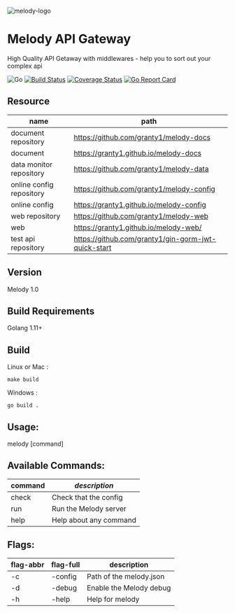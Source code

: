 ![melody-logo](<https://github.com/granty1/melody/blob/master/docs/img/melody.png>)

# **Melody API Gateway**
High Quality API Getaway with middlewares - help you to sort out your complex api

![Go](https://github.com/granty1/melody/workflows/Go/badge.svg)
[![Build Status](https://travis-ci.com/granty1/melody.svg?branch=master)](https://travis-ci.com/granty1/melody)
[![Coverage Status](https://coveralls.io/repos/github/granty1/melody/badge.svg?branch=master)](https://coveralls.io/github/granty1/melody?branch=master)
[![Go Report Card](https://goreportcard.com/badge/github.com/granty1/melody)](https://goreportcard.com/report/github.com/granty1/melody)

## Resource
|name|path|
|--|--|
|document repository|https://github.com/granty1/melody-docs|
|document|https://granty1.github.io/melody-docs|
|data monitor repository|https://github.com/granty1/melody-data|
|online config repository|https://github.com/granty1/melody-config|
|online config|https://granty1.github.io/melody-config|
|web repository|https://github.com/granty1/melody-web|
|web|https://granty1.github.io/melody-web/|
|test api repository|https://github.com/granty1/gin-gorm-jwt-quick-start|

## Version
Melody 1.0



## Build Requirements

Golang 1.11+



## Build

Linux or Mac :
```
make build
```
Windows :
```
go build .
```



## Usage:

  melody [command]


## Available Commands:

| command | *description*          |
| ------- | ---------------------- |
| check   | Check that the config  |
| run     | Run the Melody server  |
| help    | Help about any command |


## Flags:

| flag-abbr | flag-full | description             |
| --------- | --------- | ----------------------- |
| -c        | -config   | Path of the melody.json |
| -d        | -debug    | Enable the Melody debug |
| -h        | -help     | Help for melody         |



